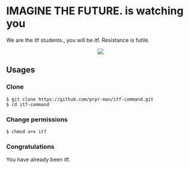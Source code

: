 # IMAGINE THE FUTURE. is watching you
We are the itf students., you will be itf. Resistance is futile.

<div style="text-align:center"><img src ="https://github.com/prpr-man/itf-command/demo.gif"></div>

## Usages
### Clone
```
$ git clone https://github.com/prpr-man/itf-command.git
$ cd itf-command
```

### Change permissions
```
$ chmod a+x itf
```

### Congratulations
You have already been itf.
